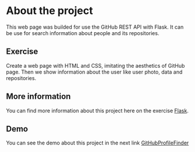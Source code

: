 # About the project

This web page was builded for use the GitHub REST API with Flask.
It can be use for search information about people and its repositories.

## Exercise

Create a web page with HTML and CSS, imitating the aesthetics of GitHub page. Then we show information about the user like user photo, data and repositories.

## More information

You can find more information about this project here on the exercise [Flask](https://github.com/JaviCeRodriguez/py-study-group/edit/main/ejercicios/Flask/README.md).

## Demo

You can see the demo about this project in the next link [GitHubProfileFinder](https://gabrielfierro.github.io/GithubProfileFinder/public/)
